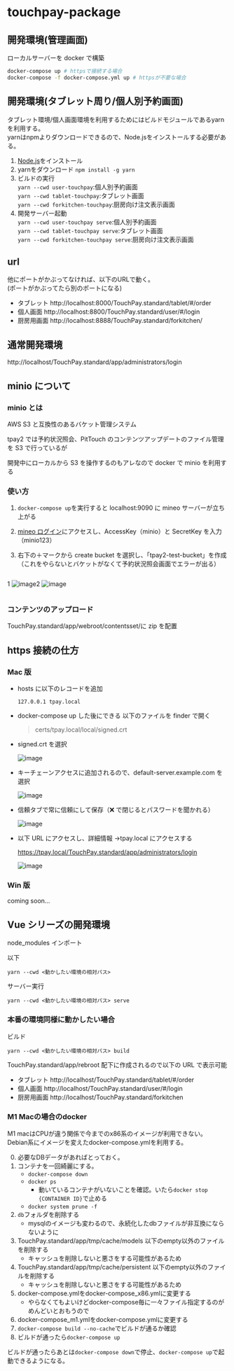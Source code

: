 # touchpay-package

## 開発環境(管理画面)

ローカルサーバーを docker で構築

```sh
docker-compose up # httpsで接続する場合
docker-compose -f docker-compose.yml up # httpsが不要な場合
```

## 開発環境(タブレット周り/個人別予約画面)
タブレット環境/個人画面環境を利用するためにはビルドモジュールであるyarnを利用する。  
yarnはnpmよりダウンロードできるので、Node.jsをインストールする必要がある。

1. [Node.js](https://nodejs.org/en/)をインストール
2. yarnをダウンロード
   `npm install -g yarn`
3. ビルドの実行  
   `yarn --cwd user-touchpay`:個人別予約画面  
   `yarn --cwd tablet-touchpay`:タブレット画面  
   `yarn --cwd forkitchen-touchpay`:厨房向け注文表示画面  
4. 開発サーバー起動  
   `yarn --cwd user-touchpay serve`:個人別予約画面  
   `yarn --cwd tablet-touchpay serve`:タブレット画面  
   `yarn --cwd forkitchen-touchpay serve`:厨房向け注文表示画面  
## url

他にポートがかぶってなければ、以下のURLで動く。  
(ポートがかぶってたら別のポートになる)

-   タブレット
    http://localhost:8000/TouchPay.standard/tablet/#/order
-   個人画面
    http://localhost:8800/TouchPay.standard/user/#/login
-   厨房用画面
    http://localhost:8888/TouchPay.standard/forkitchen/


## 通常開発環境

http://localhost/TouchPay.standard/app/administrators/login

## minio について

### minio とは

AWS S3 と互換性のあるバケット管理システム

tpay2 では予約状況照会、PitTouch のコンテンツアップデートのファイル管理を S3 で行っているが

開発中にローカルから S3 を操作するのもアレなので docker で minio を利用する

### 使い方

1. `docker-compose up`を実行すると localhost:9090 に mineo サーバーが立ち上がる

1. [mineo ログイン](http://localhost:9090)にアクセスし、AccessKey（minio）と SecretKey を入力（minio123）

1. 右下の＋マークから create bucket を選択し、「tpay2-test-bucket」を作成（これをやらないとバケットがなくて予約状況照会画面でエラーが出る）

<div style="display:flex">

1
![image](https://user-images.githubusercontent.com/60598070/115006935-66d68900-9ee4-11eb-9289-c92b46fcc46f.png)

2
![image](https://user-images.githubusercontent.com/60598070/115006948-6b02a680-9ee4-11eb-9b51-d8c61f76cc09.png)

</div>

### コンテンツのアップロード

TouchPay.standard/app/webroot/contentsset/に zip を配置

## https 接続の仕方

### Mac 版

-   hosts に以下のレコードを追加

        127.0.0.1 tpay.local

-   docker-compose up した後にできる 以下のファイルを finder で開く

    > certs/tpay.local/local/signed.crt

-   signed.crt を選択

    ![image](https://user-images.githubusercontent.com/60598070/112081342-db105c00-8bc6-11eb-85f1-e2f6316b5f41.png)

-   キーチェーンアクセスに追加されるので、default-server.example.com を選択

    ![image](https://user-images.githubusercontent.com/60598070/112081213-a13f5580-8bc6-11eb-9af6-6df04572452f.png)

-   信頼タブで常に信頼にして保存（❌ で閉じるとパスワードを聞かれる）

    ![image](https://user-images.githubusercontent.com/60598070/112081224-a56b7300-8bc6-11eb-97f7-2de55d737239.png)

-   以下 URL にアクセスし、詳細情報 →tpay.local にアクセスする

    https://tpay.local/TouchPay.standard/app/administrators/login

    ![image](https://user-images.githubusercontent.com/60598070/112081882-4d0f8380-8b7c-11eb-8a4e-c866464e3acc.png)

### Win 版

coming soon...

## Vue シリーズの開発環境

node_modules インポート

以下

```
yarn --cwd <動かしたい環境の相対パス>
```

サーバー実行

```
yarn --cwd <動かしたい環境の相対パス> serve
```

### 本番の環境同様に動かしたい場合

ビルド

```
yarn --cwd <動かしたい環境の相対パス> build
```

TouchPay.standard/app/rebroot 配下に作成されるので以下の URL で表示可能

-   タブレット
    http://localhost/TouchPay.standard/tablet/#/order
-   個人画面
    http://localhost/TouchPay.standard/user/#/login
-   厨房用画面
    http://localhost/TouchPay.standard/forkitchen


### M1 Macの場合のdocker

M1 macはCPUが違う関係で今までのx86系のイメージが利用できない。
Debian系にイメージを変えたdocker-compose.ymlを利用する。

0. 必要なDBデータがあればとっておく。
1. コンテナを一回綺麗にする。
   - `docker-compose down`
   - `docker ps`
     - 動いているコンテナがいないことを確認。いたら`docker stop {CONTAINER ID}`で止める
   - `docker system prune -f`
2. `db`フォルダを削除する
    - mysqlのイメージも変わるので、永続化したdbファイルが非互換にならないように
3. TouchPay.standard/app/tmp/cache/models 以下のempty以外のファイルを削除する
    - キャッシュを削除しないと悪さをする可能性があるため
4. TouchPay.standard/app/tmp/cache/persistent 以下のempty以外のファイルを削除する
    - キャッシュを削除しないと悪さをする可能性があるため
5. docker-compose.ymlをdocker-compose_x86.ymlに変更する
    - やらなくてもよいけどdocker-compose毎に一々ファイル指定するのがめんどいとおもうので
6. docker-compose_m1.ymlをdocker-compose.ymlに変更する
7. `docker-compose build --no-cache`でビルドが通るか確認
8. ビルドが通ったら`docker-compose up`

ビルドが通ったらあとは`docker-compose down`で停止、`docker-compose up`で起動できるようになる。
